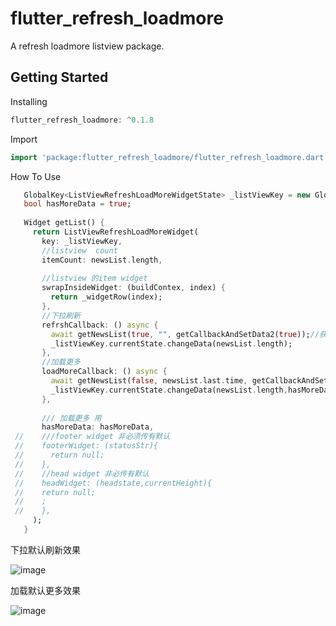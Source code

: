 # flutter_refresh_loadmore

A refresh loadmore listview package.

## Getting Started
Installing
 ```dart
flutter_refresh_loadmore: ^0.1.8
```

Import
 ```dart
import 'package:flutter_refresh_loadmore/flutter_refresh_loadmore.dart';
```

How To Use

 ```dart
    GlobalKey<ListViewRefreshLoadMoreWidgetState> _listViewKey = new GlobalKey();
    bool hasMoreData = true;
  
    Widget getList() {
      return ListViewRefreshLoadMoreWidget(
        key: _listViewKey,
        //listview  count
        itemCount: newsList.length,
  
        //listview 的item widget
        swrapInsideWidget: (buildContex, index) {
          return _widgetRow(index);
        },
        //下拉刷新
        refrshCallback: () async {
          await getNewsList(true, "", getCallbackAndSetData2(true));//获取数据 添加到newsList
          _listViewKey.currentState.changeData(newsList.length);
        },
        //加载更多
        loadMoreCallback: () async {
          await getNewsList(false, newsList.last.time, getCallbackAndSetData2(false)); //获取数据 添加到newsList
          _listViewKey.currentState.changeData(newsList.length,hasMoreData: hasMoreData);
        },
  
        /// 加载更多 用
        hasMoreData: hasMoreData,
  //    ///footer widget 非必须传有默认
  //    footerWidget: (statusStr){
  //      return null;
  //    },
  //    //head widget 非必传有默认
  //    headWidget: (headstate,currentHeight){
  //    return null;
  //    ;
  //    },
      );
    }
 ```


下拉默认刷新效果

![image](https://github.com/liuwangle/flutter_refresh_loadmore/blob/master/demon_gif/refresh.gif)


加载默认更多效果

![image](https://github.com/liuwangle/flutter_refresh_loadmore/blob/master/demon_gif/loadmore.gif)